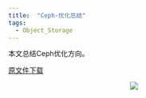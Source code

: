 ```yaml
---
title:  "Ceph-优化总结"
tags: 
  - Object_Storage
---
```


本文总结Ceph优化方向。

[原文件下载](../files/Ceph-osd优化.xmind)

<div  align="center">  
<img src="../photos/Ceph优化.png" style="zoom:100%;" />
</div>